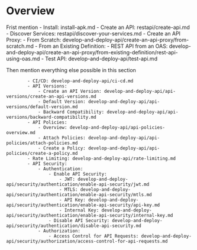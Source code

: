 # Overview


<!-- Content under the main page and doing away with this page. -->

Frist mention
        - Install: install-apk.md
        - Create an API: restapi/create-api.md
        - Discover Services: restapi/discover-your-services.md
        - Create an API Proxy:
            - From Scratch: develop-and-deploy-api/create-an-api-proxy/from-scratch.md
            - From an Existing Definition: 
                - REST API from an OAS: develop-and-deploy-api/create-an-api-proxy/from-existing-definition/rest-api-using-oas.md
        - Test API: develop-and-deploy-api/test-api.md


Then mention everything else possible in this section

            - CI/CD: develop-and-deploy-api/ci-cd.md
            - API Versions:
                - Create an API Version: develop-and-deploy-api/api-versions/create-an-api-versions.md
                - Default Version: develop-and-deploy-api/api-versions/default-version.md
                - Backward Compatibility: develop-and-deploy-api/api-versions/backward-compatibility.md
            - API Policies:
                - Overview: develop-and-deploy-api/api-policies-overview.md
                - Attach Policies: develop-and-deploy-api/api-policies/attach-policies.md
                - Create a Policy: develop-and-deploy-api/api-policies/create-a-policy.md
            - Rate Limiting: develop-and-deploy-api/rate-limiting.md
            - API Security:
                - Authentication:
                    - Enable API Security:
                        - JWT: develop-and-deploy-api/security/authentication/enable-api-security/jwt.md
                        - MTLS: develop-and-deploy-api/security/authentication/enable-api-security/mtls.md
                        - API Key: develop-and-deploy-api/security/authentication/enable-api-security/api-key.md
                        - Internal Key: develop-and-deploy-api/security/authentication/enable-api-security/internal-key.md
                    - Disable API Security: develop-and-deploy-api/security/authentication/disable-api-security.md
                - Authorization:
                    - Access Control for API Requests: develop-and-deploy-api/security/authorization/access-control-for-api-requests.md